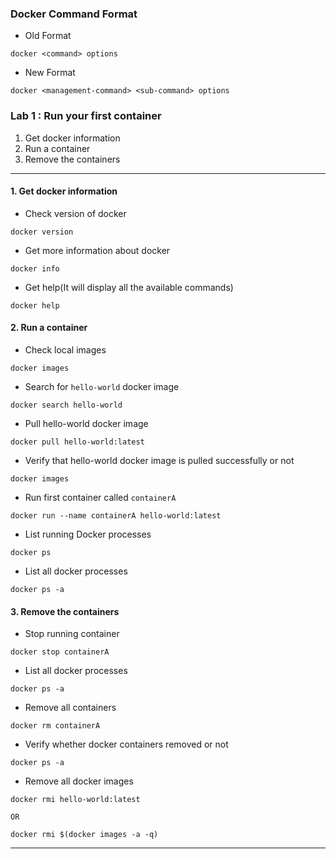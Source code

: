 ### Docker Command Format 

- Old Format 
```
docker <command> options
```

- New Format 
```
docker <management-command> <sub-command> options
```

### Lab 1 : Run your first container

1. Get docker information
2. Run a container
3. Remove the containers

---

#### 1. Get docker information

- Check version of docker
```
docker version
```

- Get more information about docker 
```
docker info
```

- Get help(It will display all the available commands)
```
docker help
```

#### 2. Run a container

- Check local images
```
docker images
```

- Search for `hello-world` docker image
```
docker search hello-world
```

- Pull hello-world docker image
```
docker pull hello-world:latest
```

- Verify that hello-world docker image is pulled successfully or not
```
docker images
```

- Run first container called `containerA`
```
docker run --name containerA hello-world:latest
```

- List running Docker processes
```
docker ps
```

- List all docker processes
```
docker ps -a
```

#### 3. Remove the containers

- Stop running container
```
docker stop containerA 
``` 

- List all docker processes
```
docker ps -a
```

- Remove all containers
```
docker rm containerA 
```

- Verify whether docker containers removed or not 
```
docker ps -a
```

- Remove all docker images 
```
docker rmi hello-world:latest 

OR 

docker rmi $(docker images -a -q)
```

---
